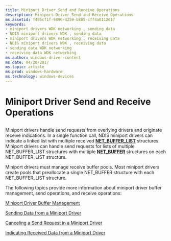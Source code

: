```yaml
---
title: Miniport Driver Send and Receive Operations
description: Miniport Driver Send and Receive Operations
ms.assetid: f495cf1f-9896-4259-b885-cff4a0112d17
keywords:
- miniport drivers WDK networking , sending data
- NDIS miniport drivers WDK , sending data
- miniport drivers WDK networking , receiving data
- NDIS miniport drivers WDK , receiving data
- sending data WDK networking
- receiving data WDK networking
ms.author: windows-driver-content
ms.date: 04/20/2017
ms.topic: article
ms.prod: windows-hardware
ms.technology: windows-devices
---
```


# Miniport Driver Send and Receive Operations


## <a href="" id="ddk-miniport-driver-send-and-receive-operations-ng"></a>


Miniport drivers handle send requests from overlying drivers and originate receive indications. In a single function call, NDIS miniport drivers can indicate a linked list with multiple received [**NET\_BUFFER\_LIST**](https://msdn.microsoft.com/library/windows/hardware/ff568388) structures. Miniport drivers can handle send requests for lists of multiple NET\_BUFFER\_LIST structures with multiple [**NET\_BUFFER**](https://msdn.microsoft.com/library/windows/hardware/ff568376) structures on each NET\_BUFFER\_LIST structure.

Miniport drivers must manage receive buffer pools. Most miniport drivers create pools that preallocate a single NET\_BUFFER structure with each NET\_BUFFER\_LIST structure.

The following topics provide more information about miniport driver buffer management, send operations, and receive operations:

[Miniport Driver Buffer Management](miniport-driver-buffer-management.md)

[Sending Data from a Miniport Driver](sending-data-from-a-miniport-driver.md)

[Canceling a Send Request in a Miniport Driver](canceling-a-send-request-in-a-miniport-driver.md)

[Indicating Received Data from a Miniport Driver](indicating-received-data-from-a-miniport-driver.md)

 

 





